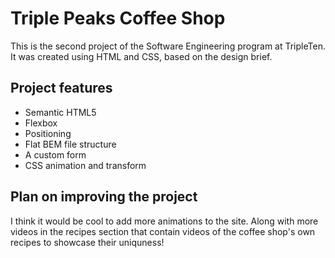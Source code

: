 # Triple Peaks Coffee Shop

This is the second project of the Software Engineering program at TripleTen. It was created using HTML and CSS, based on the design brief.

## Project features

- Semantic HTML5
- Flexbox
- Positioning
- Flat BEM file structure
- A custom form
- CSS animation and transform

## Plan on improving the project

I think it would be cool to add more animations to the site. Along with more videos in the recipes section that contain videos of the coffee shop's own recipes to showcase their uniquness!
